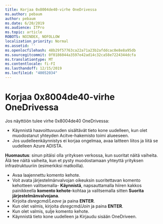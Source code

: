 ```yaml
---
title: Korjaa 0x8004de40-virhe OneDrivessa
ms.author: pebaum
author: pebaum
ms.date: 6/20/2019
ms.audience: ITPro
ms.topic: article
ROBOTS: NOINDEX, NOFOLLOW
localization_priority: Normal
ms.assetid: ''
ms.openlocfilehash: 48b29f57763ca22a71a23b2afddcac0e8e8a95db
ms.sourcegitcommit: 0f0186044a3597e42ad14c32ca58e7224344dcfa
ms.translationtype: MT
ms.contentlocale: fi-FI
ms.lasthandoff: 12/15/2019
ms.locfileid: "40052034"
---
```

# <a name="fix-0x8004de40-error-in-onedrive"></a>Korjaa 0x8004de40-virhe OneDrivessa

Jos näyttöön tulee virhe 0x8004de40 OneDrivessa:

- Käynnistä haavoittuvuuden sisältävät tieto kone uudelleen, kun olet muodostanut yhteyden Acitve-hakemisto toimi alueeseen.
- Jos uudelleenkäynnistys ei korjaa ongelmaa, avaa laitteen liitos ja liitä se uudelleen Azure ADISTA. 

**Huomautus**: sinun pitäisi olla yrityksen verkossa, kun suoritat näitä vaiheita. Älä tee näitä vaiheita, kun et pysty muodostamaan yhteyttä yrityksen infrastruktuuriin (esimerkiksi matkoilla). 

- Avaa laajennettu komento kehote. 
- Voit avata järjestelmänvalvojan oikeuksin suoritettavan komento kehotteen valitsemalla- **Käynnistä**, napsauttamalla hiiren kakkos painikkeella **komento kehote**-kohtaa ja valitsemalla sitten **Suorita järjestelmänvalvojana**.
- Kirjoita *dsregcmd/Leave* ja paina **ENTER**.
- Kun olet valmis, kirjoita *dsregcmd/Join* ja paina **ENTER**.
- Kun olet valmis, sulje komento kehote.
- Käynnistä tieto kone uudelleen ja Kirjaudu sisään OneDriveen.